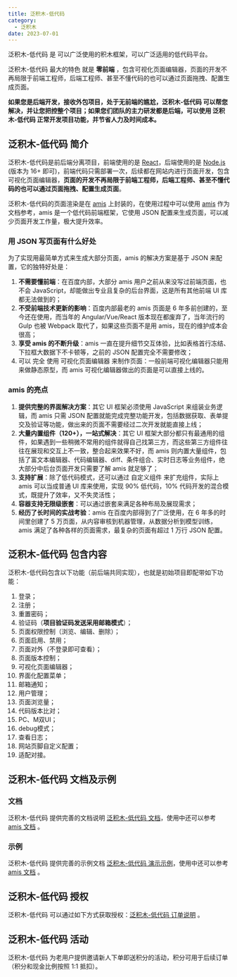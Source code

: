 ```yaml
---
title: 泛积木-低代码
category:
  - 泛积木
date: 2023-07-01
---
```


泛积木-低代码 是 可以广泛使用的积木框架，可以广泛适用的低代码平台。

泛积木-低代码 最大的特色 就是 **零前端** ，包含可视化页面编辑器，页面的开发不再局限于前端工程师，后端工程师、甚至不懂代码的也可以通过页面拖拽、配置生成页面。

**如果您是后端开发，接收外包项目，处于无前端的尴尬，泛积木-低代码 可以帮您解决，并让您把控整个项目；如果您们团队的主力研发都是后端，可以使用 泛积木-低代码 正常开发项目功能，并节省人力及时间成本。**

## 泛积木-低代码 简介

泛积木-低代码是前后端分离项目，前端使用的是 [React](https://react.docschina.org/)，后端使用的是 [Node.js](https://nodejs.org/zh-cn) (版本为 16+ 即可)，前端代码只需部署一次，后续都在网站内进行页面开发，包含可视化页面编辑器，**页面的开发不再局限于前端工程师，后端工程师、甚至不懂代码的也可以通过页面拖拽、配置生成页面**。

泛积木-低代码的页面渲染是在 [amis](https://aisuda.bce.baidu.com/amis/zh-CN/docs/index) 上封装的，在使用过程中可以使用 [amis](https://aisuda.bce.baidu.com/amis/zh-CN/docs/index) 作为文档参考，amis 是一个低代码前端框架，它使用 JSON 配置来生成页面，可以减少页面开发工作量，极大提升效率。

### 用 JSON 写页面有什么好处

为了实现用最简单方式来生成大部分页面，amis 的解决方案是基于 JSON 来配置，它的独特好处是：

1. **不需要懂前端**：在百度内部，大部分 amis 用户之前从来没写过前端页面，也不会 JavaScript，却能做出专业且复杂的后台界面，这是所有其他前端 UI 库都无法做到的；
2. **不受前端技术更新的影响**：百度内部最老的 amis 页面是 6 年多前创建的，至今还在使用，而当年的 Angular/Vue/React 版本现在都废弃了，当年流行的 Gulp 也被 Webpack 取代了，如果这些页面不是用 amis，现在的维护成本会很高；
3. **享受 amis 的不断升级**：amis 一直在提升细节交互体验，比如表格首行冻结、下拉框大数据下不卡顿等，之前的 JSON 配置完全不需要修改；
4. 可以 完全 使用 可视化页面编辑器 来制作页面：一般前端可视化编辑器只能用来做静态原型，而 amis 可视化编辑器做出的页面是可以直接上线的。

### amis 的亮点

1. **提供完整的界面解决方案**：其它 UI 框架必须使用 JavaScript 来组装业务逻辑，而 amis 只需 JSON 配置就能完成完整功能开发，包括数据获取、表单提交及验证等功能，做出来的页面不需要经过二次开发就能直接上线；
2. **大量内置组件（120+），一站式解决**：其它 UI 框架大部分都只有最通用的组件，如果遇到一些稍微不常用的组件就得自己找第三方，而这些第三方组件往往在展现和交互上不一致，整合起来效果不好，而 amis 则内置大量组件，包括了富文本编辑器、代码编辑器、diff、条件组合、实时日志等业务组件，绝大部分中后台页面开发只需要了解 amis 就足够了；
3. **支持扩展**：除了低代码模式，还可以通过 自定义组件 来扩充组件，实际上 amis 可以当成普通 UI 库来使用，实现 90% 低代码，10% 代码开发的混合模式，既提升了效率，又不失灵活性；
4. **容器支持无限级嵌套**：可以通过嵌套来满足各种布局及展现需求；
5. **经历了长时间的实战考验**：amis 在百度内部得到了广泛使用，在 6 年多的时间里创建了 5 万页面，从内容审核到机器管理，从数据分析到模型训练，amis 满足了各种各样的页面需求，最复杂的页面有超过 1 万行 JSON 配置。

## 泛积木-低代码 包含内容

泛积木-低代码包含以下功能（前后端共同实现），也就是初始项目即配带如下功能：

1. 登录；
2. 注册；
3. 重置密码；
4. 验证码（**项目验证码发送采用邮箱模式**）；
5. 页面权限控制（浏览、编辑、删除）；
6. 页面启用、禁用；
7. 页面对外（不登录即可查看）；
8. 页面版本控制；
9. 可视化页面编辑器；
10. 界面化配置菜单；
11. 邮箱通知；
12. 用户管理；
13. 页面浏览量；
14. 代码版本比对；
15. PC、M双UI；
16. debug模式；
17. 查看日志；
18. 网站页脚自定义配置；
19. 适配对接。

## 泛积木-低代码 文档及示例

### 文档

泛积木-低代码 提供完善的文档说明 [泛积木-低代码 文档](https://www.fxss.work/)，使用中还可以参考 [amis 文档](https://aisuda.bce.baidu.com/amis/zh-CN/docs/index) 。

### 示例

泛积木-低代码 提供完善的示例文档 [泛积木-低代码 演示示例](https://www.fxss.work/demo/)，使用中还可以参考 [amis 文档](https://aisuda.bce.baidu.com/amis/zh-CN/docs/index) 。

## 泛积木-低代码 授权

泛积木-低代码 可以通过如下方式获取授权：[泛积木-低代码 订单说明](https://www.fxss.work/guide/order.html) 。

## 泛积木-低代码 活动

泛积木-低代码 为老用户提供邀请新人下单即送积分的活动，积分可用于后续订单（积分和现金比例按照 1:1 抵扣）。
